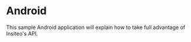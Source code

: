 Android
=======


This sample Android application will explain how to take full advantage of Insiteo's API.
